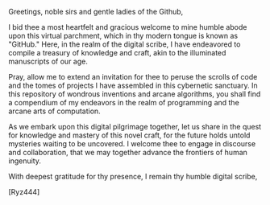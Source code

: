 Greetings, noble sirs and gentle ladies of the Github,

I bid thee a most heartfelt and gracious welcome to mine humble abode upon this virtual parchment, which in thy modern tongue is known as "GitHub." Here, in the realm of the digital scribe, I have endeavored to compile a treasury of knowledge and craft, akin to the illuminated manuscripts of our age.

Pray, allow me to extend an invitation for thee to peruse the scrolls of code and the tomes of projects I have assembled in this cybernetic sanctuary. In this repository of wondrous inventions and arcane algorithms, you shall find a compendium of my endeavors in the realm of programming and the arcane arts of computation.

As we embark upon this digital pilgrimage together, let us share in the quest for knowledge and mastery of this novel craft, for the future holds untold mysteries waiting to be uncovered. I welcome thee to engage in discourse and collaboration, that we may together advance the frontiers of human ingenuity.

With deepest gratitude for thy presence, I remain thy humble digital scribe,

[Ryz444]
